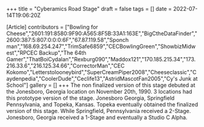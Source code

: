 +++
title = "Cyberamics Road Stage"
draft = false
tags = []
date = 2022-07-14T19:06:20Z

[Article]
contributors = ["Bowling for Cheese","2601:191:8580:9F90:A565:8F5B:33A1:163E","BigCtheDataFinder","2600:387:5:807:0:0:0:6F","67.87.119.58","Sponch man","168.69.254.247","TrimSafe6859","CECBowlingGreen","ShowbizMidwest","RPCEC Backup","The 64th Gamer","ThatBoiCydalan","Rexburg090","Maddox121","170.185.215.34","173.216.33.6","216.125.34.66","CorrectorMan","CEC Kokomo","Letterstolooneybird","SuperCreamPiper2008","Cheeseclassic","Caydenpedia","CoolerDude","Ceclife13","AstridMascotFan2005","Cy's Junk at School"]
gallery = []
+++
The non finalized version of this stage debuted at the Jonesboro, Georgia location on November 20th, 1990. 3 locations had this prototype version of the stage. Jonesboro Georgia, Springfield Pennsylvania, and Topeka, Kansas. Topeka eventually obtained the finalized version of this stage. While Springfield, Pennsylvania received a 2-Stage. Jonesboro, Georgia received a 1-Stage and eventually a Studio C Alpha.